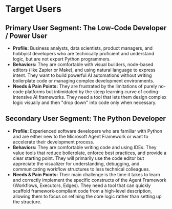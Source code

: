 # **Target Users**

## **Primary User Segment: The Low-Code Developer / Power User**

* **Profile:** Business analysts, data scientists, product managers, and hobbyist developers who are technically proficient and understand logic, but are not expert Python programmers.  
* **Behaviors:** They are comfortable with visual builders, node-based editors (like Zapier or Make), and using natural language to express intent. They want to build powerful AI automations without writing boilerplate code or managing complex development environments.  
* **Needs & Pain Points:** They are frustrated by the limitations of purely no-code platforms but intimidated by the steep learning curve of coding-intensive AI frameworks. They need a tool that lets them design complex logic visually and then "drop down" into code only when necessary.

## **Secondary User Segment: The Python Developer**

* **Profile:** Experienced software developers who are familiar with Python and are either new to the Microsoft Agent Framework or want to accelerate their development process.  
* **Behaviors:** They are comfortable writing code and using IDEs. They value tools that reduce boilerplate, enforce best practices, and provide a clear starting point. They will primarily use the code editor but appreciate the visualizer for understanding, debugging, and communicating workflow structures to less technical colleagues.  
* **Needs & Pain Points:** Their main challenge is the time it takes to learn and correctly implement the specific constructs of the Agent Framework (Workflows, Executors, Edges). They need a tool that can quickly scaffold framework-compliant code from a high-level description, allowing them to focus on refining the core logic rather than setting up the structure.
